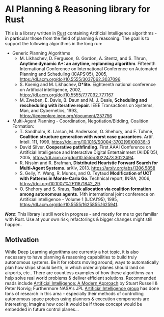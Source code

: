 
# AI Planning & Reasoning library for Rust

This is a library written in [Rust](https://www.rust-lang.org/) containing Artificial Intelligence algorithms - in 
particular those from the field of planning & reasoning. The goal is to support the following algorithms in the long 
run:

  * Generic Planning Algorithms
     * M. Likhachev, D. Ferguson, G. Gordon, A. Stentz, and S. Thrun, **Anytime dynamic A\*: an anytime, replanning 
       algorithm**. Fifteenth International Conference on International Conference on Automated Planning and Scheduling
       (ICAPS’05), 2005, https://dl.acm.org/doi/10.5555/3037062.3037096
     * S. Koenig and M. Likhachev, **D\*lite**. Eighteenth national conference on Artificial intelligence, 2002,
       https://dl.acm.org/doi/10.5555/777092.777167
     * M. Zweben, E. Davis, B. Daun and M. J. Deale, **Scheduling and rescheduling with iterative repair**. IEEE 
       Transactions on Systems, Man, and Cybernetics, 1993, https://ieeexplore.ieee.org/document/257756
  * Multi-Agent Planning - Coordination, Negotiation/Bidding, Coalition Formation:
     * T. Sandholm, K. Larson, M. Andersson, O. Shehory, and F. Tohmé, **Coalition structure generation with worst case 
       guarantees**. Artif. Intell. 111, 1999, https://doi.org/10.1016/S0004-3702(99)00036-3
     * David Silver,  **Cooperative pathfinding**. First AAAI Conference on Artificial Intelligence and Interactive
       Digital Entertainment (AIIDE’05), 2005, https://dl.acm.org/doi/10.5555/3022473.3022494. 
     * R. Nissim and R. Brafman, **Distributed Heuristic Forward Search for Multi-Agent Systems**. arXiv, 2013. 
       https://arxiv.org/abs/1306.5858
     * S. Gelly, Y. Wang, R. Munos, and O. Teytaud **Modification of UCT with Patterns in Monte-Carlo Go**. Technical report, INRIA, 2006, https://doi.org/10.1007%2F11871842_29.
     * O. Shehory and S. Kraus, **Task allocation via coalition formation among autonomous agents**. 14th international
       joint conference on Artificial intelligence - Volume 1 (IJCAI’95), 1995, 
       https://dl.acm.org/doi/10.5555/1625855.1625941.

**_Note_**: This library is still work in progress - and mostly for me to get familiar with Rust. Use at 
your own risk; refactorings & bigger changes might still happen.  

## Motivation

While Deep Learning algorithms are currently a hot topic, it is also necessary to have planning & reasoning capabilities
to build truly autonomous systems. Be it for robots moving around, ways to automatically plan how ships should berth, 
in which order airplanes should land on airports, etc.. There are countless examples of how these algorithms can help 
solve real world problems & deliver efficient solutions. Recommended reads include 
[Artificial Intelligence: A Modern Approach](http://aima.cs.berkeley.edu/) by Stuart Russell & Peter Norvig; Furthermore 
NASA's JPL [Artificial Intelligence group](https://ai.jpl.nasa.gov/) has done tons of research in this area - especially 
their methods of controlling autonomous space probes using planners & execution components are interesting; Imagine how 
cool it would be if those concept would be embedded in future control planes...
 
